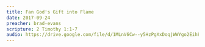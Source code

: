 ```yaml
---
title: Fan God's Gift into Flame
date: 2017-09-24
preacher: brad-evans
scripture: 2 Timothy 1:1-7
audio: https://drive.google.com/file/d/1MLnV6Cw--y5HzPgXxDoqjWWYgo2EihEY/view
---
```

